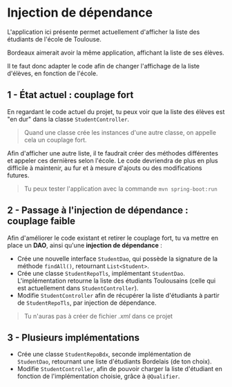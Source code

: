 # Injection de dépendance

L'application ici présente permet actuellement d'afficher la liste des étudiants de l'école de Toulouse.

Bordeaux aimerait avoir la même application, affichant la liste de ses élèves.

Il te faut donc adapter le code afin de changer l'affichage de la liste d'élèves, en fonction de l'école.

## 1 - État actuel : couplage fort

En regardant le code actuel du projet, tu peux voir que la liste des élèves est "en dur" dans la classe `StudentController`.

> Quand une classe crée les instances d'une autre classe, on appelle cela un couplage fort.

Afin d'afficher une autre liste, il te faudrait créer des méthodes différentes et appeler ces dernières selon l'école. Le code devriendra de plus en plus difficile à maintenir, au fur et à mesure d'ajouts ou des modifications futures.

> Tu peux tester l'application avec la commande `mvn spring-boot:run`

## 2 - Passage à l'injection de dépendance : couplage faible

Afin d'améliorer le code existant et retirer le couplage fort, tu va mettre en place un **DAO**, ainsi qu'une **injection de dépendance** :

* Crée une nouvelle interface `StudentDao`, qui possède la signature de la méthode `findAll()`, retournant `List<Student>`.
* Crée une classe `StudentRepoTls`, implémentant `StudentDao`. L'implémentation retourne la liste des étudiants Toulousains (celle qui est actuellement dans `StudentController`).
* Modifie `StudentController` afin de récupérer la liste d'étudiants à partir de `StudentRepoTls`, par injection de dépendance.

> Tu n'auras pas à créer de fichier *.xml* dans ce projet

## 3 - Plusieurs implémentations

* Crée une classe `StudentRepoBdx`, seconde implémentation de `StudentDao`, retournant une liste d'étudiants Bordelais (de ton choix).
* Modifie `StudentController`, afin de pouvoir charger la liste d'étudiant en fonction de l'implémentation choisie, grâce à `@Qualifier`.
